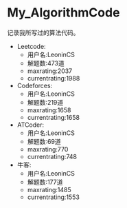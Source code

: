 # My_AlgorithmCode
记录我所写过的算法代码。    
- Leetcode:  
    - 用户名:LeoninCS  
    - 解题数:473道
    - maxrating:2037
    - currentrating:1988  
- Codeforces:  
    - 用户名:LeoninCS
    - 解题数:219道  
    - maxrating:1658
    - currentrating:1658  
- ATCoder:
    - 用户名:LeoninCS
    - 解题数:69道 
     - maxrating:770
     - currentrating:748  
- 牛客:
    - 用户名:LeoninCS
    - 解题数:177道  
    - maxrating:1485
    - currentrating:1553  

